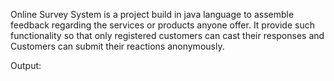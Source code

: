 Online Survey System is a project build in java language to assemble feedback regarding the services or products anyone offer. 
It provide such functionality so that only registered customers can cast their responses and Customers can submit their reactions anonymously. 


Output:
